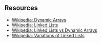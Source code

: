## Resources

* [Wikipedia: Dynamic Arrays](https://en.wikipedia.org/wiki/Dynamic_array)
* [Wikipedia: Linked Lists](http://en.wikipedia.org/wiki/Linked_list)
* [Wikipedia: Linked Lists vs Dynamic Arrays](http://en.wikipedia.org/wiki/Linked_list#Tradeoffs)
* [Wikipedia: Variations of Linked Lists](http://en.wikipedia.org/wiki/Linked_list#Basic_concepts_and_nomenclature)
